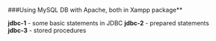 ###Using MySQL DB with Apache, both in Xampp package**

**jdbc-1** - some basic statements in JDBC 
**jdbc-2** - prepared statements
**jdbc-3** - stored procedures